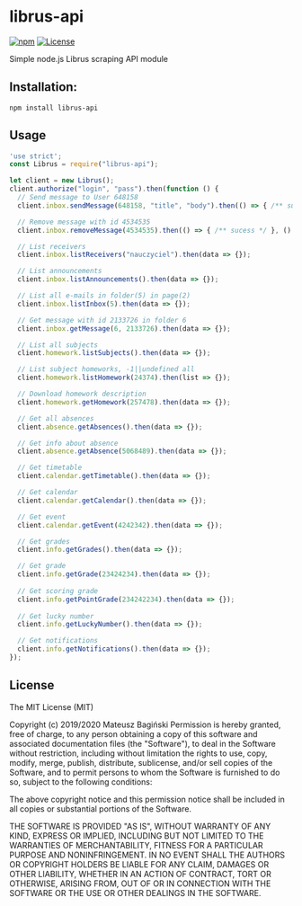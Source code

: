 # librus-api
[![npm](https://img.shields.io/npm/v/librus-api.svg?style=flat)](https://www.npmjs.com/package/librus-api)
[![License](https://img.shields.io/badge/license-MIT-green.svg?style=flat)](http://opensource.org/licenses/MIT)

Simple node.js Librus scraping API module

## Installation:
```
npm install librus-api
```

## Usage
```javascript
'use strict';
const Librus = require("librus-api");

let client = new Librus();
client.authorize("login", "pass").then(function () {
  // Send message to User 648158
  client.inbox.sendMessage(648158, "title", "body").then(() => { /** sucess */ }, () => { /** fail **/ });

  // Remove message with id 4534535
  client.inbox.removeMessage(4534535).then(() => { /** sucess */ }, () => { /** fail **/ });

  // List receivers
  client.inbox.listReceivers("nauczyciel").then(data => {});

  // List announcements
  client.inbox.listAnnouncements().then(data => {});

  // List all e-mails in folder(5) in page(2)
  client.inbox.listInbox(5).then(data => {});

  // Get message with id 2133726 in folder 6
  client.inbox.getMessage(6, 2133726).then(data => {});

  // List all subjects
  client.homework.listSubjects().then(data => {});

  // List subject homeworks, -1||undefined all
  client.homework.listHomework(24374).then(list => {});

  // Download homework description
  client.homework.getHomework(257478).then(data => {});

  // Get all absences
  client.absence.getAbsences().then(data => {});

  // Get info about absence
  client.absence.getAbsence(5068489).then(data => {});

  // Get timetable
  client.calendar.getTimetable().then(data => {});

  // Get calendar
  client.calendar.getCalendar().then(data => {});

  // Get event
  client.calendar.getEvent(4242342).then(data => {});

  // Get grades
  client.info.getGrades().then(data => {});

  // Get grade
  client.info.getGrade(23424234).then(data => {});
  
  // Get scoring grade
  client.info.getPointGrade(234242234).then(data => {});
  
  // Get lucky number
  client.info.getLuckyNumber().then(data => {});

  // Get notifications
  client.info.getNotifications().then(data => {});
});

```

## License
The MIT License (MIT)

Copyright (c) 2019/2020 Mateusz Bagiński
Permission is hereby granted, free of charge, to any person obtaining a copy of this software and associated documentation files (the "Software"), to deal in the Software without restriction, including without limitation the rights to use, copy, modify, merge, publish, distribute, sublicense, and/or sell copies of the Software, and to permit persons to whom the Software is furnished to do so, subject to the following conditions:

The above copyright notice and this permission notice shall be included in all copies or substantial portions of the Software.

THE SOFTWARE IS PROVIDED "AS IS", WITHOUT WARRANTY OF ANY KIND, EXPRESS OR IMPLIED, INCLUDING BUT NOT LIMITED TO THE WARRANTIES OF MERCHANTABILITY, FITNESS FOR A PARTICULAR PURPOSE AND NONINFRINGEMENT. IN NO EVENT SHALL THE AUTHORS OR COPYRIGHT HOLDERS BE LIABLE FOR ANY CLAIM, DAMAGES OR OTHER LIABILITY, WHETHER IN AN ACTION OF CONTRACT, TORT OR OTHERWISE, ARISING FROM, OUT OF OR IN CONNECTION WITH THE SOFTWARE OR THE USE OR OTHER DEALINGS IN THE SOFTWARE.
